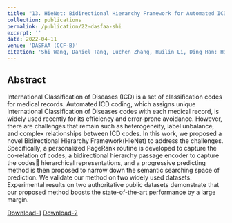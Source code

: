 ```yaml
---
title: "13. HieNet: Bidirectional Hierarchy Framework for Automated ICD Coding"
collection: publications
permalink: /publication/22-dasfaa-shi
excerpt: ''
date: 2022-04-11
venue: 'DASFAA (CCF-B)'
citation: 'Shi Wang, Daniel Tang, Luchen Zhang, Huilin Li, Ding Han: HieNet: Bidirectional Hierarchy Framework for Automated ICD Coding. DASFAA (2) 2022: 523-539'
---
```

Abstract
--
International Classification of Diseases (ICD) is a set of classification codes for medical records. Automated ICD coding, which assigns unique International Classification of Diseases codes with each medical record, is widely used recently for its efficiency and error-prone avoidance. However, there are challenges that remain such as heterogeneity, label unbalance, and complex relationships between ICD codes. In this work, we proposed a novel Bidirectional Hierarchy Framework(HieNet) to address the challenges. Specifically, a personalized PageRank routine is developed to capture the co-relation of codes, a bidirectional hierarchy passage encoder to capture the codes hierarchical representations, and a progressive predicting method is then proposed to narrow down the semantic searching space of prediction. We validate our method on two widely used datasets. Experimental results on two authoritative public datasets demonstrate that our proposed method boosts the state-of-the-art performance by a large margin.

[Download-1](https://link.springer.com/content/pdf/10.1007/978-3-031-00126-0_38.pdf)
[Download-2](../files/dasfaa22-shi.pdf)

